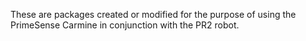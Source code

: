 These are packages created or modified for the purpose of using the PrimeSense Carmine in conjunction with the PR2 robot.